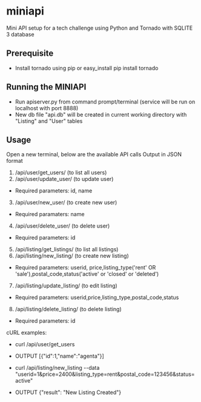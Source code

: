 # miniapi
Mini API setup for a tech challenge using Python and Tornado with SQLITE 3 database

Prerequisite
------------
- Install tornado using pip or easy_install
  pip install tornado

Running the MINIAPI
---------------------
- Run apiserver.py <python apiserver.py> from command prompt/terminal (service will be run on localhost with port 8888)
- New db file "api.db" will be created in current working directory with "Listing" and "User" tables

Usage
------
Open a new terminal, below are the available API calls
Output in JSON format

1. /api/user/get_users/ (to list all users)
2. /api/user/update_user/  (to update user)
  - Required parameters: id, name
3. /api/user/new_user/ (to create new user)
  - Required paramaters: name
4. /api/user/delete_user/ (to delete user)
  - Required parameters: id
5. /api/listing/get_listings/ (to list all listings)
6. /api/listing/new_listing/ (to create new listing)
  - Required parameters: userid, price,listing_type('rent' OR 'sale'),postal_code,status('active' or 'closed' or 'deleted')
7. /api/listing/update_listing/ (to edit listing)
  - Required parameters: userid,price,listing_type,postal_code,status
8. /api/listing/delete_listing/ (to delete listing)
  - Required parameters: id

cURL examples:
- curl /api/user/get_users
- OUTPUT
  [{"id":1,"name":"agenta"}]

- curl /api/listing/new_listing --data "userid=1&price=2400&listing_type=rent&postal_code=123456&status=active"
- OUTPUT
  {"result": "New Listing Created"}

